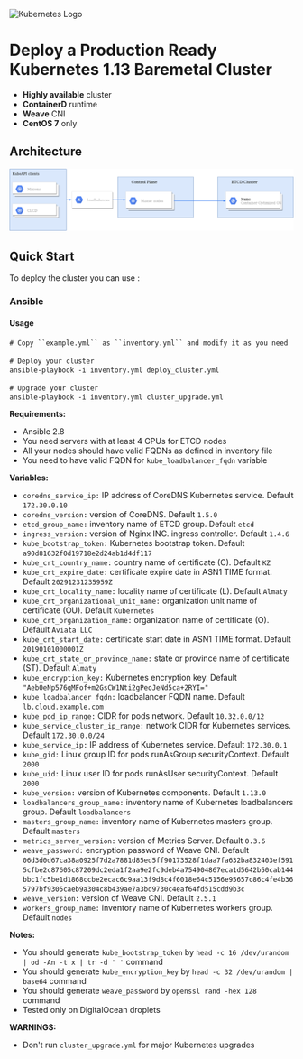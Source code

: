 ![Kubernetes Logo](https://raw.githubusercontent.com/kubernetes-sigs/kubespray/master/docs/img/kubernetes-logo.png)

# Deploy a Production Ready Kubernetes 1.13 Baremetal Cluster

-   **Highly available** cluster
-   **ContainerD** runtime
-   **Weave** CNI
-   **CentOS 7** only

## Architecture

![architecture](arch.png)

## Quick Start

To deploy the cluster you can use :

### Ansible

#### Usage

    # Copy ``example.yml`` as ``inventory.yml`` and modify it as you need
  
    # Deploy your cluster
    ansible-playbook -i inventory.yml deploy_cluster.yml

    # Upgrade your cluster
    ansible-playbook -i inventory.yml cluster_upgrade.yml

**Requirements:**
  - Ansible 2.8
  - You need servers with at least 4 CPUs for ETCD nodes
  - All your nodes should have valid FQDNs as defined in inventory file
  - You need to have valid FQDN for `kube_loadbalancer_fqdn` variable

**Variables:**

  - `coredns_service_ip:` IP address of CoreDNS Kubernetes service. Default `172.30.0.10`
  - `coredns_version:` version of CoreDNS. Default `1.5.0`
  - `etcd_group_name:` inventory name of ETCD group. Default `etcd`
  - `ingress_version:` version of Nginx INC. ingress controller. Default `1.4.6`
  - `kube_bootstrap_token:` Kubernetes bootstrap token. Default `a90d81632f0d19718e2d24ab1d4df117`
  - `kube_crt_country_name:` country name of certificate (C). Default `KZ`
  - `kube_crt_expire_date:` certificate expire date in ASN1 TIME format. Default `20291231235959Z`
  - `kube_crt_locality_name:` locality name of certificate (L). Default `Almaty`
  - `kube_crt_organizational_unit_name:` organization unit name of certificate (OU). Default `Kubernetes`
  - `kube_crt_organization_name:` organization name of certificate (O). Default `Aviata LLC`
  - `kube_crt_start_date:` certificate start date in ASN1 TIME format. Default `20190101000001Z`
  - `kube_crt_state_or_province_name:` state or province name of certificate (ST). Default `Almaty`
  - `kube_encryption_key:` Kubernetes encryption key. Default `"Aeb0eNp576qMFof+m2GsCW1Nti2gPeoJeNd5ca+2RYI="`
  - `kube_loadbalancer_fqdn:` loadbalancer FQDN name. Default `lb.cloud.example.com`
  - `kube_pod_ip_range:` CIDR for pods network. Default `10.32.0.0/12`
  - `kube_service_cluster_ip_range:` network CIDR for Kubernetes services. Default `172.30.0.0/24`
  - `kube_service_ip:` IP address of Kubernetes service. Default `172.30.0.1`
  - `kube_gid:` Linux group ID for pods runAsGroup securityContext. Default `2000`
  - `kube_uid:` Linux user ID for pods runAsUser securityContext. Default `2000`
  - `kube_version:` version of Kubernetes components. Default `1.13.0`
  - `loadbalancers_group_name:` inventory name of Kubernetes loadbalancers group. Default `loadbalancers`
  - `masters_group_name:` inventory name of Kubernetes masters group. Default `masters`
  - `metrics_server_version:` version of Metrics Server. Default `0.3.6`
  - `weave_password:` encryption password of Weave CNI. Default `06d3d0d67ca38a0925f7d2a7881d85ed5ff90173528f1daa7fa632ba832403ef5915cfbe2c87605c87209dc2eda1f2aa9e2fc9deb4a754904867eca1d5642b50cab144bbc1fc5be1d1868ccbe2ecac6c9aa13f9d8c4f6018e64c5156e95657c86c4fe4b365797bf9305caeb9a304c8b439ae7a3bd9730c4eaf64fd515cdd9b3c`
  - `weave_version:` version of Weave CNI. Default `2.5.1`
  - `workers_group_name:` inventory name of Kubernetes workers group. Default `nodes`

**Notes:**

  - You should generate `kube_bootstrap_token` by `head -c 16 /dev/urandom | od -An -t x | tr -d ' '` command
  - You should generate `kube_encryption_key` by `head -c 32 /dev/urandom | base64` command
  - You should generate `weave_password` by `openssl rand -hex 128` command
  - Tested only on DigitalOcean droplets

**WARNINGS:**
  - Don't run `cluster_upgrade.yml` for major Kubernetes upgrades
